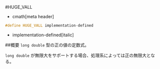 #HUGE_VALL
* cmath[meta header]

```cpp
#define HUGE_VALL implementation-defined
```
* implementation-defined[italic]

##概要
`long double` 型の正の値の定数式。

`long double` が無限大をサポートする場合、処理系によっては正の無限大となる。

